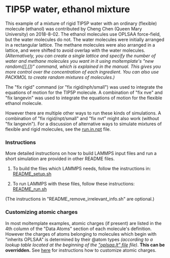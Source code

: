 TIP5P water, ethanol mixture
====================
This example of a mixture of rigid TIP5P water with an ordinary (flexible) molecule (ethanol) was contributed by Cheng Chen (Queen Mary University) on 2018-8-02.  The ethanol molecules use OPLSAA force-field, but the water molecules do not.  The water molecules were initially arranged in a rectangular lattice.  The methane molecules were also arranged in a lattice, and were shifted to avoid overlap with the water molecules.  *(Alternatively, you can create a single lattice and specify the number of water and methane molecules you want in it using moltemplate's "new random([],[])" command, which is explained in the manual.  This gives you more control over the concentration of each ingredient.  You can also use PACKMOL to create random mixtures of molecules.)*

The "fix rigid" command (or "fix rigid/nph/small") was used to integrate the equations of motion for the TIP5P molecule.  A combination of "fix nve" and "fix langevin" was used to integrate the equations of motion for the flexible ethanol molecule.

However there are multiple other ways to run these kinds of simulations.  A combination of "fix rigid/npt/small" and "fix nvt" might also work (without "fix langevin").  For a discussion of alternative ways to simulate mixtures of flexible and rigid molecules, see the [run.in.npt](run.in.npt) file.

### Instructions

More detailed instructions on how to build LAMMPS input files and
run a short simulation are provided in other README files.

1) To build the files which LAMMPS needs, follow the instructions in:
[README_setup.sh](README_setup.sh)

2) To run LAMMPS with these files, follow these instructions:
[README_run.sh](README_run.sh)

(The instructions in "README_remove_irrelevant_info.sh" are optional.)


### Customizing atomic charges

In most moltemplate examples, atomic charges (if present) are listed in
the 4th column of the "Data Atoms" section of each molecule's definition.
However the charges of atoms belonging to molecules which begin with
"inherits OPLSAA" is determined by their @atom types
*(according to a lookup table located at the beginning of the
["oplsaa.lt" file](../../../moltemplate/force_fields/oplsaa.lt) file)*.
**This can be overridden.**
See [here](../README.md#Customizing-atomic-charges-for-OPLSAA-molecules)
for instructions how to customize atomic charges.
